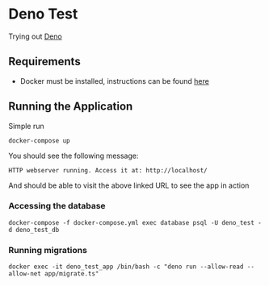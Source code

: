 # Deno Test
Trying out [Deno](https://deno.land/)

## Requirements

- Docker must be installed, instructions can be found [here](https://docs.docker.com/engine/install/)

## Running the Application

Simple run

```
docker-compose up
```

You should see the following message:

```
HTTP webserver running. Access it at: http://localhost/
```

And should be able to visit the above linked URL to see the app in action

### Accessing the database

```
docker-compose -f docker-compose.yml exec database psql -U deno_test -d deno_test_db
```

### Running migrations

```
docker exec -it deno_test_app /bin/bash -c "deno run --allow-read --allow-net app/migrate.ts"
```
